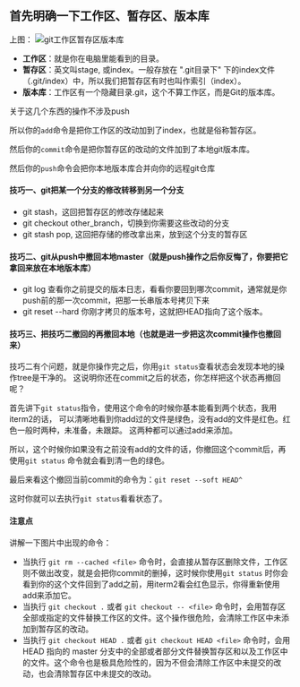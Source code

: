 <!--
* @UpdateTime : 2020/4/26 2:48 下午
* @description: type some description
-->
## 首先明确一下工作区、暂存区、版本库
上图：
![git工作区暂存区版本库](./img/git工作区暂存区版本库.jpg)
- **工作区**：就是你在电脑里能看到的目录。
- **暂存区**：英文叫stage, 或index。一般存放在 ".git目录下" 下的index文件（.git/index）中，所以我们把暂存区有时也叫作索引（index）。
- **版本库**：工作区有一个隐藏目录.git，这个不算工作区，而是Git的版本库。

关于这几个东西的操作不涉及push

所以你的`add`命令是把你工作区的改动加到了index，也就是俗称暂存区。

然后你的`commit`命令是把你暂存区的改动的文件加到了本地git版本库。

然后你的`push`命令会把你本地版本库合并向你的远程git仓库

#### 技巧一、git把某一个分支的修改转移到另一个分支
- git stash，这回把暂存区的修改存储起来
- git checkout other_branch，切换到你需要这些改动的分支
- git stash pop, 这回把存储的修改拿出来，放到这个分支的暂存区

#### 技巧二、git从push中撤回本地master（就是push操作之后你反悔了，你要把它拿回来放在本地版本库）
- git log 查看你之前提交的版本日志，看看你要回到哪次commit，通常就是你push前的那一次commit，把那一长串版本号拷贝下来
- git reset --hard 你刚才拷贝的版本号，这就把HEAD指向了这个版本。

#### 技巧三、把技巧二撤回的再撤回本地（也就是进一步把这次commit操作也撤回来）
技巧二有个问题，就是你操作完之后，你用`git status`查看状态会发现本地的操作tree是干净的。
这说明你还在commit之后的状态，你怎样把这个状态再撤回呢？

首先讲下`git status`指令，使用这个命令的时候你基本能看到两个状态，我用iterm2的话，
可以清晰地看到你add过的文件是绿色，没有add的文件是红色。红色一般时两种，未准备，未跟踪。
这两种都可以通过add来添加。

所以，这个时候你如果没有之前没有add的文件的话，你撤回这个commit后，再使用`git status`
命令就会看到清一色的绿色。

最后来看这个撤回当前commit的命令为：`git reset --soft HEAD^`

这时你就可以去执行`git status`看看状态了。

#### 注意点
讲解一下图片中出现的命令：
- 当执行 `git rm --cached <file>` 命令时，会直接从暂存区删除文件，工作区则不做出改变，就是会把你commit的删掉，这时候你使用`git status`
时你会看到你的这个文件回到了add之前，用iterm2看会红色显示，你得重新使用add来添加它。
- 当执行 `git checkout .` 或者 `git checkout -- <file>` 命令时，会用暂存区全部或指定的文件替换工作区的文件。这个操作很危险，会清除工作区中未添加到暂存区的改动。
- 当执行 `git checkout HEAD .` 或者 `git checkout HEAD <file>` 命令时，会用 HEAD 指向的 master 分支中的全部或者部分文件替换暂存区和以及工作区中的文件。这个命令也是极具危险性的，因为不但会清除工作区中未提交的改动，也会清除暂存区中未提交的改动。


